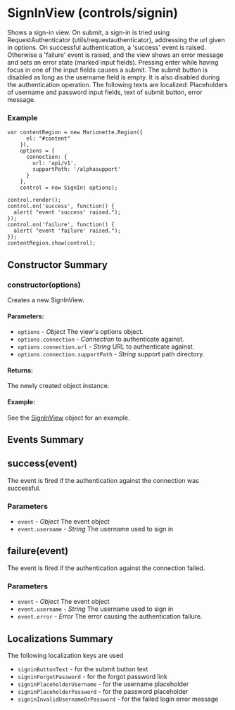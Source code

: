 # SignInView (controls/signin)

  Shows a sign-in view. On submit, a sign-in is tried using
  RequestAuthenticator (utils/requestauthenticator), addressing the url given in options. On
  successful authentication, a 'success' event is raised. Otherwise a 'failure' event is raised,
  and the view shows an error message and sets an error state (marked input fields).
  Pressing enter while having focus in one of the input fields causes a submit. The submit button
   is disabled as long as the username field is empty. It is also disabled during
   the authentication operation.
   The following texts are localized: Placeholders of username and password input fields, text of
   submit button, error message.


### Example

    var contentRegion = new Marionette.Region({
          el: "#content"
        }),
        options = {
          connection: {
            url: 'api/v1',
            supportPath: '/alphasupport'
          }
        },
        control = new SignIn( options);

    control.render();
    control.on('success', function() {
      alert( "event 'success' raised.");
    });
    control.on('failure', function() {
      alert( "event 'failure' raised.");
    });
    contentRegion.show(control);

## Constructor Summary

### constructor(options)

  Creates a new SignInView.

#### Parameters:
* `options` - *Object* The view's options object.
* `options.connection` - *Connection* to authenticate against.
* `options.connection.url` - *String* URL to authenticate against.
* `options.connection.supportPath` - *String* support path directory.

#### Returns:

  The newly created object instance.

#### Example:

  See the [SignInView](#) object for an example.

## Events Summary

## success(event)

The event is fired if the authentication against the connection was successful.

### Parameters
* `event` - *Object* The event object
* `event.username` - *String* The username used to sign in

## failure(event)

The event is fired if the authentication against the connection failed.

### Parameters
* `event` - *Object* The event object
* `event.username` - *String* The username used to sign in
* `event.error` - *Error* The error causing the authentication failure.

## Localizations Summary

The following localization keys are used

* `signinButtonText` -  for the submit button text
* `signinForgotPassword` - for the forgot password link
* `signinPlaceholderUsername` - for the username placeholder
* `signinPlaceholderPassword` - for the password placeholder
* `signinInvalidUsernameOrPassword` - for the failed login error message


